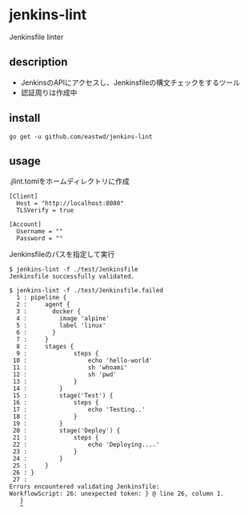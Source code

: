 # jenkins-lint

Jenkinsfile linter

## description

- JenkinsのAPIにアクセスし、Jenkinsfileの構文チェックをするツール
- 認証周りは作成中

## install

```
go get -u github.com/eastwd/jenkins-lint
```

## usage

.jlint.tomlをホームディレクトリに作成

```
[Client]
  Host = "http://localhost:8080"
  TLSVerify = true

[Account]
  Username = ""
  Password = ""

```

Jenkinsfileのパスを指定して実行

```
$ jenkins-lint -f ./test/Jenkinsfile
Jenkinsfile successfully validated.

$ jenkins-lint -f ./test/Jenkinsfile.failed
  1 : pipeline {
  2 :     agent {
  3 :       docker {
  4 :         image 'alpine'
  5 :         label 'linux'
  6 :       }
  7 :     }
  8 :     stages {
  9 :             steps {
 10 :                 echo 'hello-world'
 11 :                 sh 'whoami'
 12 :                 sh 'pwd'
 13 :             }
 14 :         }
 15 :         stage('Test') {
 16 :             steps {
 17 :                 echo 'Testing..'
 18 :             }
 19 :         }
 20 :         stage('Deploy') {
 21 :             steps {
 22 :                 echo 'Deploying....'
 23 :             }
 24 :         }
 25 :     }
 26 : }
 27 : 
Errors encountered validating Jenkinsfile:
WorkflowScript: 26: unexpected token: } @ line 26, column 1.
   }
   ^

```
